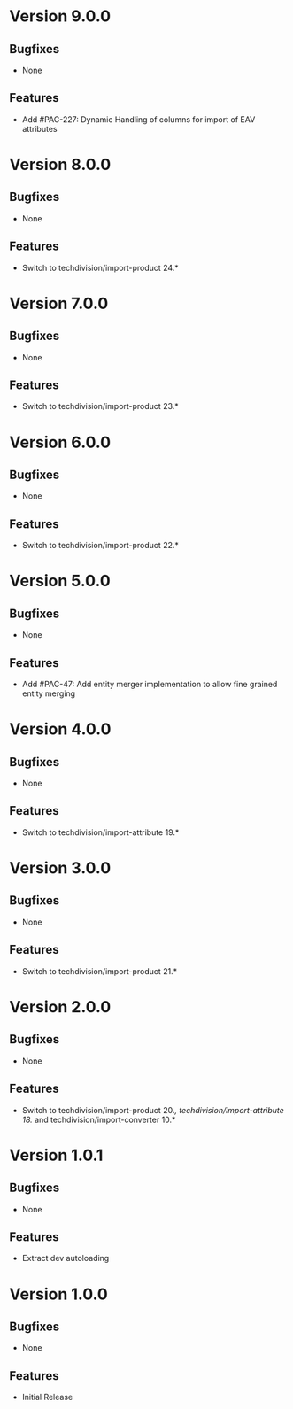 # Version 9.0.0

## Bugfixes

* None

## Features

* Add #PAC-227: Dynamic Handling of columns for import of EAV attributes

# Version 8.0.0

## Bugfixes

* None

## Features

* Switch to techdivision/import-product 24.*

# Version 7.0.0

## Bugfixes

* None

## Features

* Switch to techdivision/import-product 23.*

# Version 6.0.0

## Bugfixes

* None

## Features

* Switch to techdivision/import-product 22.*

# Version 5.0.0

## Bugfixes

* None

## Features

* Add #PAC-47: Add entity merger implementation to allow fine grained entity merging

# Version 4.0.0

## Bugfixes

* None

## Features

* Switch to techdivision/import-attribute 19.*

# Version 3.0.0

## Bugfixes

* None

## Features

* Switch to techdivision/import-product 21.*

# Version 2.0.0

## Bugfixes

* None

## Features

* Switch to techdivision/import-product 20.*, techdivision/import-attribute 18.* and techdivision/import-converter 10.*

# Version 1.0.1

## Bugfixes

* None

## Features

* Extract dev autoloading

# Version 1.0.0

## Bugfixes

* None

## Features

* Initial Release
